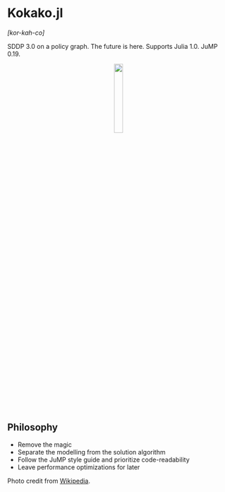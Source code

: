 # Kokako.jl
*\[kor-kah-co\]*

SDDP 3.0 on a policy graph. The future is here. Supports Julia 1.0. JuMP 0.19.

<p align="center">
  <img width="20%" src="https://upload.wikimedia.org/wikipedia/commons/a/a2/K%C5%8Dkako.jpg">
</p>

## Philosophy
 - Remove the magic
 - Separate the modelling from the solution algorithm
 - Follow the JuMP style guide and prioritize code-readability
 - Leave performance optimizations for later

Photo credit from [Wikipedia](https://en.wikipedia.org/wiki/K%c5%8dkako#/media/File:K%C5%8Dkako.jpg).
